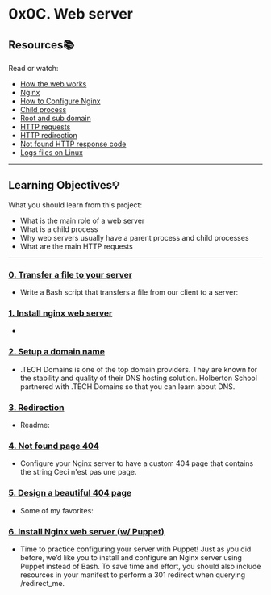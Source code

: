 # 0x0C. Web server

## Resources:books:
Read or watch:
* [How the web works](https://intranet.hbtn.io/rltoken/4tRRzyyETAySzU-bgNGLSw)
* [Nginx](https://intranet.hbtn.io/rltoken/H9OfhUnBDdxV-QQnIucMlA)
* [How to Configure Nginx](https://intranet.hbtn.io/rltoken/wePwmjbJDgJZO7YPvffWxQ)
* [Child process](https://intranet.hbtn.io/rltoken/V8RZRTiBQBweSGFenuQX5w)
* [Root and sub domain](https://intranet.hbtn.io/rltoken/d_7WpP7WEMKyPx6sG5VmlQ)
* [HTTP requests](https://intranet.hbtn.io/rltoken/C9s3U62JbiOAvn9WCoxKsA)
* [HTTP redirection](https://intranet.hbtn.io/rltoken/kI4vRQ6vc45Wfbdo3UD8Lw)
* [Not found HTTP response code](https://intranet.hbtn.io/rltoken/5UvC588x2hZR7dm6eRFPoQ)
* [Logs files on Linux](https://intranet.hbtn.io/rltoken/bkqQ72HZVAV65G8nB503Pw)

---
## Learning Objectives:bulb:
What you should learn from this project:

* What is the main role of a web server
* What is a child process
* Why web servers usually have a parent process and child processes
* What are the main HTTP requests

---

### [0. Transfer a file to your server](./0-transfer_file)
* Write a Bash script that transfers a file from our client to a server:


### [1. Install nginx web server](./1-install_nginx_web_server)
* 


### [2. Setup a domain name](./2-setup_a_domain_name)
* .TECH Domains is one of the top domain providers. They are known for the stability and quality of their DNS hosting solution. Holberton School partnered with .TECH Domains so that you can learn about DNS.


### [3. Redirection](./3-redirection)
* Readme:


### [4. Not found page 404](./4-not_found_page_404)
* Configure your Nginx server to have a custom 404 page that contains the string Ceci n'est pas une page.


### [5. Design a beautiful 404 page](./5-design_a_beautiful_404_page)
* Some of my favorites:


### [6. Install Nginx web server (w/ Puppet)](./7-puppet_install_nginx_web_server.pp)
* Time to practice configuring your server with Puppet! Just as you did before, we’d like you to install and configure an Nginx server using Puppet instead of Bash. To save time and effort, you should also include resources in your manifest to perform a 301 redirect when querying /redirect_me.

